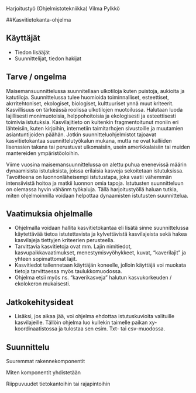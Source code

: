 Harjoitustyö (Ohjelmistotekniikka) Vilma Pylkkö

##Kasvitietokanta-ohjelma

Käyttäjät
---------

-   Tiedon lisääjät
-   Suunnittelijat, tiedon hakijat

Tarve / ongelma
---------------

Maisemansuunnittelussa suunnitellaan ulkotiloja kuten puistoja, aukioita ja katutiloja. Suunnittelussa tulee huomioida toiminnalliset, esteettiset, akrritehtoniset, ekologiset, biologiset, kulttuuriset ynnä muut kriteerit. Kasvillisuus on tärkeässä roolissa ulkotilojen muotoilussa. Halutaan luoda lajillisesti monimuotoisia, helppohoitoisia ja ekologisesti ja esteettisesti toimivia istutuksia. Kasvilajitieto on kuitenkin fragmentoitunut moniin eri lähteisiin, kuten kirjoihin, internetiin taimitarhojen sivustoille ja muutamien asiantuntijoiden päähän. Jotkin suunnitteluohjelmistot tajoavat kasvitietokantaa suunnittelutyökalun mukana, mutta ne ovat kalliiden lisenssien takana tai perustuvat ulkomaisiin, usein amerikkalaisiin tai muiden mantereiden ympäristöoloihin.

Viime vuosina maisemansuunnittelussa on alettu puhua enenevissä määrin dynaamisista istutuksista, joissa erilaisia kasveja sekoitetaan istutuksissa. Tavoitteena on luonnonläheisempi istutustapa, joka vaatii vähemmän intensiivistä hoitoa ja matkii luonnon omia tapoja. Istutusten suunnitteluun on olemassa hyvin vähänm työkaluja. Tällä harjoitustyöllä haluan tutkia, miten ohjelmoinnilla voidaan helpottaa dynaamisten istutusten suunnittelua.

Vaatimuksia ohjelmalle
----------------------

-   Ohjelmalla voidaan hallita kasvitietokantaa eli lisätä sinne suunnittelussa käytettävää tietoa istutettavista ja kylvettävistä kasvilajeista sekä hakea kasvilajeja tiettyjen kriteerien perusteella.
-   Tarvittavia kasvitietoja ovat mm. Lajin nimitiedot, kasvupaikkavaatimukset, menestymisvyöhykkeet, kuvat, “kaverilajit” ja yhteen sopimattomat lajit.
-   Kasvitiedot tallennetaan käyttäjän koneelle, jolloin käyttäjä voi muokata tietoja tarvittaessa myös taulukkomuodossa.
-   Ohjelma etsii myös ns. “kaverikasveja” halutun kasvukorkeuden / ekolokeron mukaisesti.

Jatkokehitysideat
-----------------

-   Lisäksi, jos aikaa jää, voi ohjelma ehdottaa istutuskuvioita valituille kasvilajeille. Tällöin ohjelma luo kullekin taimelle paikan xy-koordinaatistossa ja tulostaa sen esim. Txt- tai csv-muodossa.

Suunnittelu
-----------

Suuremmat rakennekomponentit

Miten komponentit yhdistetään

Riippuvuudet tietokantoihin tai rajapintoihin
